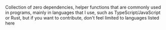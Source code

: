 Collection of zero dependencies, helper functions that are commonly used in programs, mainly in languages that I use, such as TypeScript/JavaScript or Rust, but if you want to contribute, don't feel limited to languages listed here
